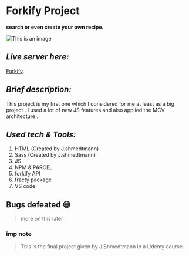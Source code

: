 # Forkify Project
**search or even create your own recipe.**

![This is an image](https://challengepost-s3-challengepost.netdna-ssl.com/photos/production/software_photos/000/869/334/datas/original.jpg)



## _Live server here:_

[Forkify](https://forkify-yosef.netlify.app/).

## _Brief description:_

This project is my first one which I considered for me at least as a big project .
I used a lot of new JS features and also applied the MCV architecture .

## _Used tech & Tools:_

1. HTML (Created by J.shmedtmann)
2. Sass (Created by J.shmedtmann)
3. JS
4. NPM & PARCEL
5. forkify API
6. fracty package
7. VS code

## Bugs defeated 😅
> more on this later

### imp note 

> This is the final project given by J.Shmedtmann in a Udemy course.
